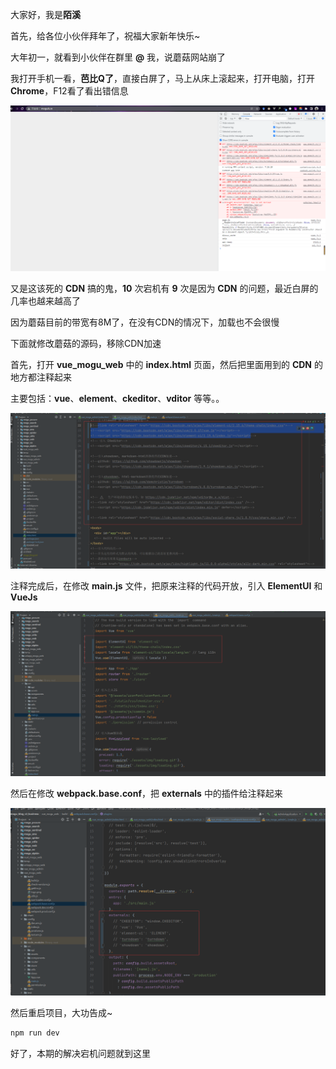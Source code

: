 大家好，我是**陌溪**

首先，给各位小伙伴拜年了，祝福大家新年快乐~

大年初一，就看到小伙伴在群里 **@** 我，说蘑菇网站崩了

我打开手机一看，**芭比Q了**，直接白屏了，马上从床上滚起来，打开电脑，打开**Chrome**，F12看了看出错信息


![image-20220201144959325](images/image-20220201144959325.png)

又是这该死的 **CDN** 搞的鬼，**10** 次宕机有 **9** 次是因为 **CDN** 的问题，最近白屏的几率也越来越高了

因为蘑菇目前的带宽有8M了，在没有CDN的情况下，加载也不会很慢

下面就修改蘑菇的源码，移除CDN加速

首先，打开 **vue_mogu_web** 中的 **index.html** 页面，然后把里面用到的 **CDN** 的地方都注释起来

主要包括：**vue**、**element**、**ckeditor**、**vditor** 等等。。


![image-20220201165509490](images/image-20220201165509490.png)

注释完成后，在修改 **main.js** 文件，把原来注释的代码开放，引入 **ElementUI** 和 **VueJs**


![image-20220201165659567](images/image-20220201165659567.png)

然后在修改 **webpack.base.conf**，把 **externals** 中的插件给注释起来


![image-20220201165755997](images/image-20220201165755997.png)

然后重启项目，大功告成~

```BASH
npm run dev
```

好了，本期的解决宕机问题就到这里



